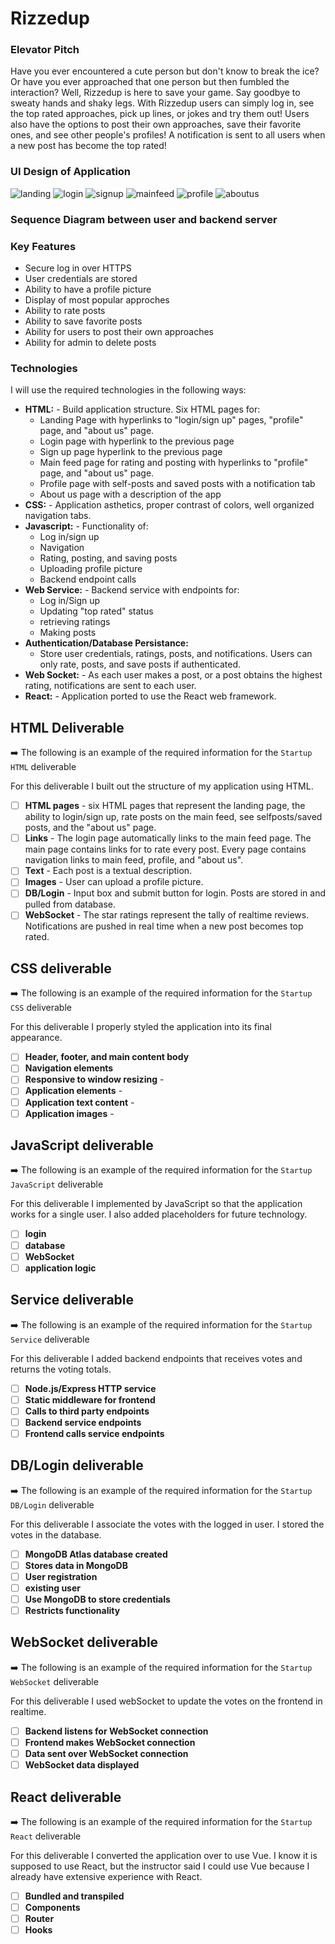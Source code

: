 # Rizzedup
### Elevator Pitch
Have you ever encountered a cute person but don't know to break the ice? Or have you ever approached that one person but then fumbled the interaction? Well, Rizzedup is here to save your game. Say goodbye to sweaty hands and shaky legs. With Rizzedup users can simply log in, see the top rated approaches, pick up lines, or jokes and try them out! Users also have the options to post their own approaches, save their favorite ones, and see other people's profiles! A notification is sent to all users when a new post has become the top rated!

### UI Design of Application

![landing](https://github.com/Samuelsotogit/Startup/assets/156238134/9641298d-840b-4463-8516-07e176fbb846)
![login](https://github.com/Samuelsotogit/Startup/assets/156238134/8c7ca908-b45a-4ac4-b7a7-438da85f1005)
![signup](https://github.com/Samuelsotogit/Startup/assets/156238134/c74e4d91-3ea0-44a6-b376-894570da07ef)
![mainfeed](https://github.com/Samuelsotogit/Startup/assets/156238134/c133e193-9c09-47a1-a64e-1f08d3955dd1)
![profile](https://github.com/Samuelsotogit/Startup/assets/156238134/d3f06347-c7af-45c0-816d-fa41f8bacc03)
![aboutus](https://github.com/Samuelsotogit/Startup/assets/156238134/6651a153-cac2-409f-96bc-505735127a9c)

### Sequence Diagram between user and backend server

### Key Features
- Secure log in over HTTPS
- User credentials are stored
- Ability to have a profile picture
- Display of most popular approches
- Ability to rate posts
- Ability to save favorite posts
- Ability for users to post their own approaches
- Ability for admin to delete posts

### Technologies

I will use the required technologies in the following ways:

- **HTML:** - Build application structure. Six HTML pages for:
  - Landing Page with hyperlinks to "login/sign up" pages, "profile" page, and "about us" page.
  - Login page with hyperlink to the previous page
  - Sign up page hyperlink to the previous page
  - Main feed page for rating and posting with hyperlinks to "profile" page, and "about us" page.
  - Profile page with self-posts and saved posts with a notification tab
  - About us page with a description of the app 
- **CSS:** - Application asthetics, proper contrast of colors, well organized navigation tabs.
- **Javascript:** - Functionality of:
  - Log in/sign up
  - Navigation
  - Rating, posting, and saving posts
  - Uploading profile picture
  - Backend endpoint calls
- **Web Service:** - Backend service with endpoints for:
  - Log in/Sign up
  - Updating "top rated" status
  - retrieving ratings
  - Making posts
- **Authentication/Database Persistance:**
  - Store user credentials, ratings, posts, and notifications. Users can only rate, posts, and save posts if authenticated.
- **Web Socket:** - As each user makes a post, or a post obtains the highest rating, notifications are sent to each user.
- **React:** - Application ported to use the React web framework.

## HTML Deliverable

➡️ The following is an example of the required information for the `Startup HTML` deliverable

For this deliverable I built out the structure of my application using HTML.

- [ ] **HTML pages** - six HTML pages that represent the landing page, the ability to login/sign up, rate posts on the main feed, see selfposts/saved posts, and the "about us" page.
- [ ] **Links** - The login page automatically links to the main feed page. The main page contains links for to rate every post. Every page contains navigation links to main feed, profile, and "about us".
- [ ] **Text** - Each post is a textual description.
- [ ] **Images** - User can upload a profile picture.
- [ ] **DB/Login** - Input box and submit button for login. Posts are stored in and pulled from database.
- [ ] **WebSocket** - The star ratings represent the tally of realtime reviews. Notifications are pushed in real time when a new post becomes top rated.

## CSS deliverable

➡️ The following is an example of the required information for the `Startup CSS` deliverable

For this deliverable I properly styled the application into its final appearance.

- [ ] **Header, footer, and main content body**
- [ ] **Navigation elements**
- [ ] **Responsive to window resizing** -
- [ ] **Application elements** -  
- [ ] **Application text content** - 
- [ ] **Application images** - 
## JavaScript deliverable

➡️ The following is an example of the required information for the `Startup JavaScript` deliverable

For this deliverable I implemented by JavaScript so that the application works for a single user. I also added placeholders for future technology.

- [ ] **login**
- [ ] **database**
- [ ] **WebSocket**
- [ ] **application logic**

## Service deliverable

➡️ The following is an example of the required information for the `Startup Service` deliverable

For this deliverable I added backend endpoints that receives votes and returns the voting totals.

- [ ] **Node.js/Express HTTP service**
- [ ] **Static middleware for frontend**
- [ ] **Calls to third party endpoints**
- [ ] **Backend service endpoints**
- [ ] **Frontend calls service endpoints**

## DB/Login deliverable

➡️ The following is an example of the required information for the `Startup DB/Login` deliverable

For this deliverable I associate the votes with the logged in user. I stored the votes in the database.

- [ ] **MongoDB Atlas database created**
- [ ] **Stores data in MongoDB**
- [ ] **User registration**
- [ ] **existing user**
- [ ] **Use MongoDB to store credentials**
- [ ] **Restricts functionality**

## WebSocket deliverable

➡️ The following is an example of the required information for the `Startup WebSocket` deliverable

For this deliverable I used webSocket to update the votes on the frontend in realtime.

- [ ] **Backend listens for WebSocket connection**
- [ ] **Frontend makes WebSocket connection**
- [ ] **Data sent over WebSocket connection**
- [ ] **WebSocket data displayed** 

## React deliverable

➡️ The following is an example of the required information for the `Startup React` deliverable

For this deliverable I converted the application over to use Vue. I know it is supposed to use React, but the instructor said I could use Vue because I already have extensive experience with React.

- [ ] **Bundled and transpiled**
- [ ] **Components**
- [ ] **Router**
- [ ] **Hooks**

